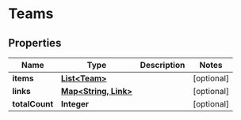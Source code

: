 

# Teams


## Properties

Name | Type | Description | Notes
------------ | ------------- | ------------- | -------------
**items** | [**List&lt;Team&gt;**](Team.md) |  |  [optional]
**links** | [**Map&lt;String, Link&gt;**](Link.md) |  |  [optional]
**totalCount** | **Integer** |  |  [optional]




